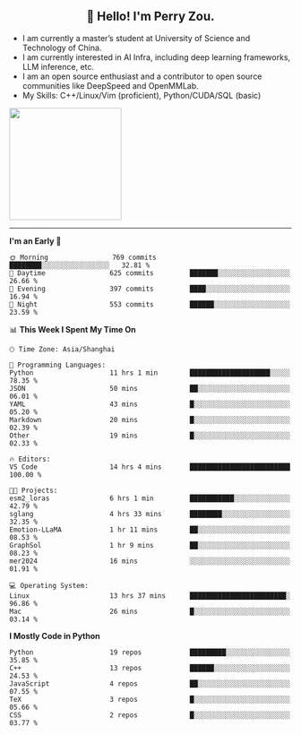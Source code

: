<h2 align="center">👋 Hello! I'm Perry Zou.</h2>

- I am currently a master’s student at University of Science and Technology of China.
- I am currently interested in AI Infra, including deep learning frameworks, LLM inference, etc.
- I am an open source enthusiast and a contributor to open source communities like DeepSpeed and OpenMMLab.
- My Skills: C++/Linux/Vim (proficient), Python/CUDA/SQL (basic)

<img height=200 align="center" src="https://github-readme-stats.vercel.app/api?username=zonepg" />

-------

<!--START_SECTION:waka-->
**I'm an Early 🐤** 

```text
🌞 Morning                769 commits         ████████░░░░░░░░░░░░░░░░░   32.81 % 
🌆 Daytime                625 commits         ███████░░░░░░░░░░░░░░░░░░   26.66 % 
🌃 Evening                397 commits         ████░░░░░░░░░░░░░░░░░░░░░   16.94 % 
🌙 Night                  553 commits         ██████░░░░░░░░░░░░░░░░░░░   23.59 % 
```


📊 **This Week I Spent My Time On** 

```text
🕑︎ Time Zone: Asia/Shanghai

💬 Programming Languages: 
Python                   11 hrs 1 min        ████████████████████░░░░░   78.35 % 
JSON                     50 mins             ██░░░░░░░░░░░░░░░░░░░░░░░   06.01 % 
YAML                     43 mins             █░░░░░░░░░░░░░░░░░░░░░░░░   05.20 % 
Markdown                 20 mins             █░░░░░░░░░░░░░░░░░░░░░░░░   02.39 % 
Other                    19 mins             █░░░░░░░░░░░░░░░░░░░░░░░░   02.33 % 

🔥 Editors: 
VS Code                  14 hrs 4 mins       █████████████████████████   100.00 % 

🐱‍💻 Projects: 
esm2_loras               6 hrs 1 min         ███████████░░░░░░░░░░░░░░   42.79 % 
sglang                   4 hrs 33 mins       ████████░░░░░░░░░░░░░░░░░   32.35 % 
Emotion-LLaMA            1 hr 11 mins        ██░░░░░░░░░░░░░░░░░░░░░░░   08.53 % 
GraphSol                 1 hr 9 mins         ██░░░░░░░░░░░░░░░░░░░░░░░   08.23 % 
mer2024                  16 mins             ░░░░░░░░░░░░░░░░░░░░░░░░░   01.91 % 

💻 Operating System: 
Linux                    13 hrs 37 mins      ████████████████████████░   96.86 % 
Mac                      26 mins             █░░░░░░░░░░░░░░░░░░░░░░░░   03.14 % 
```

**I Mostly Code in Python** 

```text
Python                   19 repos            █████████░░░░░░░░░░░░░░░░   35.85 % 
C++                      13 repos            ██████░░░░░░░░░░░░░░░░░░░   24.53 % 
JavaScript               4 repos             ██░░░░░░░░░░░░░░░░░░░░░░░   07.55 % 
TeX                      3 repos             █░░░░░░░░░░░░░░░░░░░░░░░░   05.66 % 
CSS                      2 repos             █░░░░░░░░░░░░░░░░░░░░░░░░   03.77 % 
```




<!--END_SECTION:waka-->
